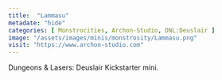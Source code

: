 ```yaml
---
title:  "Lammasu"
metadate: "hide"
categories: [ Monstrocities, Archon-Studio, DNL:Deuslair ]
image: "/assets/images/minis/monstrosity/Lammasu.png"
visit: "https://www.archon-studio.com"
---
```

Dungeons & Lasers: Deuslair Kickstarter mini.